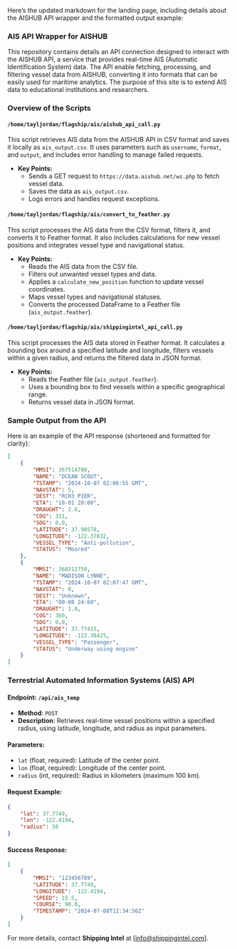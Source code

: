 Here’s the updated markdown for the landing page, including details about the AISHUB API wrapper and the formatted output example:

### AIS API Wrapper for AISHUB

This repository contains details an API connection designed to interact with the AISHUB API, a service that provides real-time AIS (Automatic Identification System) data. The API enable fetching, processing, and filtering vessel data from AISHUB, converting it into formats that can be easily used for maritime analytics. The purpose of this site is to extend AIS data to educational institutions and researchers. 

### Overview of the Scripts

#### `/home/tayljordan/flagship/ais/aishub_api_call.py`

This script retrieves AIS data from the AISHUB API in CSV format and saves it locally as `ais_output.csv`. It uses parameters such as `username`, `format`, and `output`, and includes error handling to manage failed requests.

- **Key Points:**
  - Sends a GET request to `https://data.aishub.net/ws.php` to fetch vessel data.
  - Saves the data as `ais_output.csv`.
  - Logs errors and handles request exceptions.

#### `/home/tayljordan/flagship/ais/convert_to_feather.py`

This script processes the AIS data from the CSV format, filters it, and converts it to Feather format. It also includes calculations for new vessel positions and integrates vessel type and navigational status.

- **Key Points:**
  - Reads the AIS data from the CSV file.
  - Filters out unwanted vessel types and data.
  - Applies a `calculate_new_position` function to update vessel coordinates.
  - Maps vessel types and navigational statuses.
  - Converts the processed DataFrame to a Feather file (`ais_output.feather`).

#### `/home/tayljordan/flagship/ais/shippingintel_api_call.py`

This script processes the AIS data stored in Feather format. It calculates a bounding box around a specified latitude and longitude, filters vessels within a given radius, and returns the filtered data in JSON format.

- **Key Points:**
  - Reads the Feather file (`ais_output.feather`).
  - Uses a bounding box to find vessels within a specific geographical range.
  - Returns vessel data in JSON format.

### Sample Output from the API

Here is an example of the API response (shortened and formatted for clarity):

```json
[
    {
        "MMSI": 367514780,
        "NAME": "OCEAN SCOUT",
        "TSTAMP": "2024-10-07 02:06:55 GMT",
        "NAVSTAT": 5,
        "DEST": "RCH3 PIER",
        "ETA": "10-01 20:00",
        "DRAUGHT": 2.6,
        "COG": 311,
        "SOG": 0.0,
        "LATITUDE": 37.90578,
        "LONGITUDE": -122.37032,
        "VESSEL_TYPE": "Anti-pollution",
        "STATUS": "Moored"
    },
    {
        "MMSI": 368212750,
        "NAME": "MADISON LYNNE",
        "TSTAMP": "2024-10-07 02:07:47 GMT",
        "NAVSTAT": 0,
        "DEST": "Unknown",
        "ETA": "00-00 24:60",
        "DRAUGHT": 1.0,
        "COG": 360,
        "SOG": 0.0,
        "LATITUDE": 37.77415,
        "LONGITUDE": -122.38425,
        "VESSEL_TYPE": "Passenger",
        "STATUS": "Underway using engine"
    }
]
```

### Terrestrial Automated Information Systems (AIS) API

#### Endpoint: `/api/ais_temp`

- **Method**: `POST`
- **Description**: Retrieves real-time vessel positions within a specified radius, using latitude, longitude, and radius as input parameters.

#### Parameters:
- `lat` (float, required): Latitude of the center point.
- `lon` (float, required): Longitude of the center point.
- `radius` (int, required): Radius in kilometers (maximum 100 km).

#### Request Example:
```json
{
    "lat": 37.7749,
    "lon": -122.4194,
    "radius": 50
}
```

#### Success Response:
```json
[
    {
        "MMSI": "123456789",
        "LATITUDE": 37.7749,
        "LONGITUDE": -122.4194,
        "SPEED": 15.5,
        "COURSE": 90.0,
        "TIMESTAMP": "2024-07-08T12:34:56Z"
    }
]
```

For more details, contact **Shipping Intel** at [info@shippingintel.com].